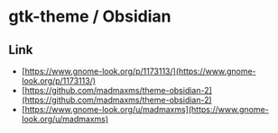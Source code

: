 

# gtk-theme / Obsidian


## Link

* [https://www.gnome-look.org/p/1173113/](https://www.gnome-look.org/p/1173113/)
* [https://github.com/madmaxms/theme-obsidian-2](https://github.com/madmaxms/theme-obsidian-2)
* [https://www.gnome-look.org/u/madmaxms](https://www.gnome-look.org/u/madmaxms)
